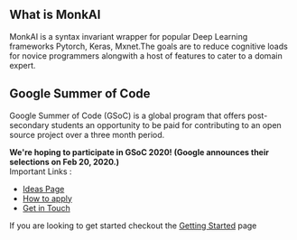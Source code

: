 ## What is MonkAI

MonkAI is a syntax invariant wrapper for popular Deep Learning frameworks Pytorch, Keras, Mxnet.The goals are to reduce cognitive loads for novice programmers alongwith a host of features to cater to a domain expert.

## Google Summer of Code

Google Summer of Code (GSoC) is a global program that offers post-secondary students an opportunity to be paid for contributing to an open source project over a three month period.

<b>We're hoping to participate in GSoC 2020! (Google announces their selections on Feb 20, 2020.)</b>
<br/>
Important Links :
- [Ideas Page](https://github.com/li8bot/gsoc2020/blob/master/ideas.md)
- [How to apply](https://github.com/li8bot/gsoc2020/blob/master/howtoapply.md)
- [Get in Touch](https://github.com/li8bot/gsoc2020/blob/master/getintouch.md)

If you are looking to get started checkout the [Getting Started](https://github.com/li8bot/gsoc2020/blob/master/GettingStarted.md) page
